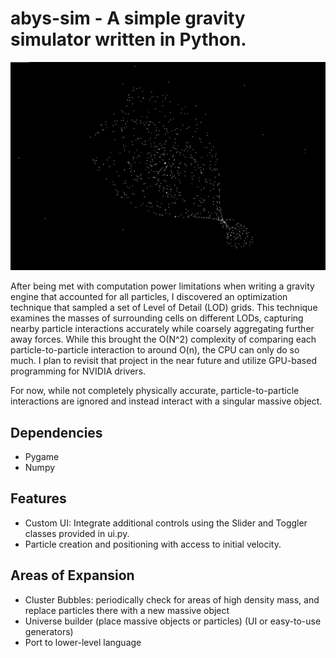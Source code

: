 # abys-sim - A simple gravity simulator written in Python.

![White Twist](https://github.com/lmskarpness/abys-sim/blob/main/img/twist-white.png?raw=true)

After being met with computation power limitations when writing a gravity engine that accounted for all particles, I discovered an optimization technique that sampled a set of Level of Detail (LOD) grids. This technique examines the masses of surrounding cells on different LODs, capturing nearby particle interactions accurately while coarsely aggregating further away forces. While this brought the O(N^2) complexity of comparing each particle-to-particle interaction to around O(n), the CPU can only do so much. I plan to revisit that project in the near future and utilize GPU-based programming for NVIDIA drivers.

For now, while not completely physically accurate, particle-to-particle interactions are ignored and instead interact with a singular massive object.

## Dependencies
- Pygame
- Numpy

## Features
- Custom UI: Integrate additional controls using the Slider and Toggler classes provided in ui.py.
- Particle creation and positioning with access to initial velocity.

## Areas of Expansion
- Cluster Bubbles: periodically check for areas of high density mass, and replace particles there with a new massive object 
- Universe builder (place massive objects or particles) (UI or easy-to-use generators)
- Port to lower-level language